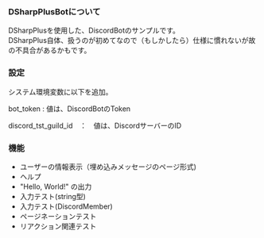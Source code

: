 ### DSharpPlusBotについて   
DSharpPlusを使用した、DiscordBotのサンプルです。  
DSharpPlus自体、扱うのが初めてなので（もしかしたら）仕様に慣れないが故の不具合があるかもです。  

### 設定
システム環境変数に以下を追加。

bot_token : 値は、DiscordBotのToken

discord_tst_guild_id　：　値は、DiscordサーバーのID

### 機能
- ユーザーの情報表示（埋め込みメッセージのページ形式)
- ヘルプ
- "Hello, World!" の出力
- 入力テスト(string型)
- 入力テスト(DiscordMember)
- ページネーションテスト
- リアクション関連テスト
